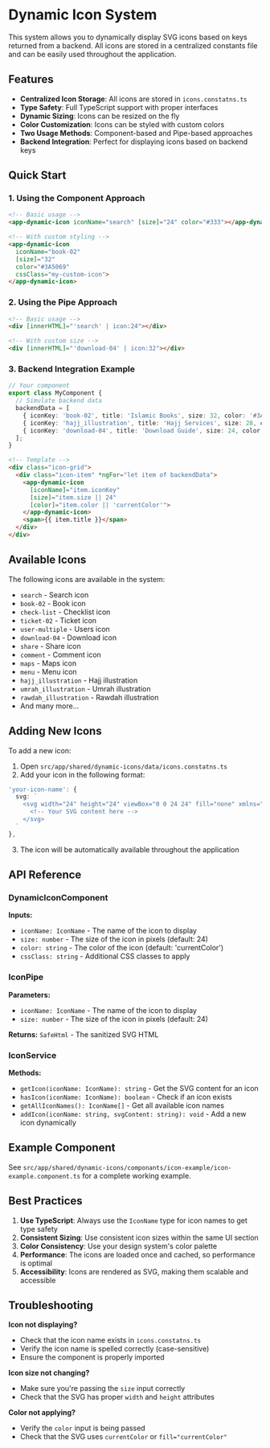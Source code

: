 # Dynamic Icon System

This system allows you to dynamically display SVG icons based on keys returned from a backend. All icons are stored in a centralized constants file and can be easily used throughout the application.

## Features

- **Centralized Icon Storage**: All icons are stored in `icons.constatns.ts`
- **Type Safety**: Full TypeScript support with proper interfaces
- **Dynamic Sizing**: Icons can be resized on the fly
- **Color Customization**: Icons can be styled with custom colors
- **Two Usage Methods**: Component-based and Pipe-based approaches
- **Backend Integration**: Perfect for displaying icons based on backend keys

## Quick Start

### 1. Using the Component Approach

```html
<!-- Basic usage -->
<app-dynamic-icon iconName="search" [size]="24" color="#333"></app-dynamic-icon>

<!-- With custom styling -->
<app-dynamic-icon 
  iconName="book-02" 
  [size]="32" 
  color="#3A5069"
  cssClass="my-custom-icon">
</app-dynamic-icon>
```

### 2. Using the Pipe Approach

```html
<!-- Basic usage -->
<div [innerHTML]="'search' | icon:24"></div>

<!-- With custom size -->
<div [innerHTML]="'download-04' | icon:32"></div>
```

### 3. Backend Integration Example

```typescript
// Your component
export class MyComponent {
  // Simulate backend data
  backendData = [
    { iconKey: 'book-02', title: 'Islamic Books', size: 32, color: '#3A5069' },
    { iconKey: 'hajj_illustration', title: 'Hajj Services', size: 28, color: '#846D4A' },
    { iconKey: 'download-04', title: 'Download Guide', size: 24, color: '#3E5646' }
  ];
}
```

```html
<!-- Template -->
<div class="icon-grid">
  <div class="icon-item" *ngFor="let item of backendData">
    <app-dynamic-icon
      [iconName]="item.iconKey"
      [size]="item.size || 24"
      [color]="item.color || 'currentColor'">
    </app-dynamic-icon>
    <span>{{ item.title }}</span>
  </div>
</div>
```

## Available Icons

The following icons are available in the system:

- `search` - Search icon
- `book-02` - Book icon
- `check-list` - Checklist icon
- `ticket-02` - Ticket icon
- `user-multiple` - Users icon
- `download-04` - Download icon
- `share` - Share icon
- `comment` - Comment icon
- `maps` - Maps icon
- `menu` - Menu icon
- `hajj_illustration` - Hajj illustration
- `umrah_illustration` - Umrah illustration
- `rawdah_illustration` - Rawdah illustration
- And many more...

## Adding New Icons

To add a new icon:

1. Open `src/app/shared/dynamic-icons/data/icons.constatns.ts`
2. Add your icon in the following format:

```typescript
'your-icon-name': {
  svg: `
    <svg width="24" height="24" viewBox="0 0 24 24" fill="none" xmlns="http://www.w3.org/2000/svg">
      <!-- Your SVG content here -->
    </svg>
  `
},
```

3. The icon will be automatically available throughout the application

## API Reference

### DynamicIconComponent

**Inputs:**
- `iconName: IconName` - The name of the icon to display
- `size: number` - The size of the icon in pixels (default: 24)
- `color: string` - The color of the icon (default: 'currentColor')
- `cssClass: string` - Additional CSS classes to apply

### IconPipe

**Parameters:**
- `iconName: IconName` - The name of the icon to display
- `size: number` - The size of the icon in pixels (default: 24)

**Returns:** `SafeHtml` - The sanitized SVG HTML

### IconService

**Methods:**
- `getIcon(iconName: IconName): string` - Get the SVG content for an icon
- `hasIcon(iconName: IconName): boolean` - Check if an icon exists
- `getAllIconNames(): IconName[]` - Get all available icon names
- `addIcon(iconName: string, svgContent: string): void` - Add a new icon dynamically

## Example Component

See `src/app/shared/dynamic-icons/componants/icon-example/icon-example.component.ts` for a complete working example.

## Best Practices

1. **Use TypeScript**: Always use the `IconName` type for icon names to get type safety
2. **Consistent Sizing**: Use consistent icon sizes within the same UI section
3. **Color Consistency**: Use your design system's color palette
4. **Performance**: The icons are loaded once and cached, so performance is optimal
5. **Accessibility**: Icons are rendered as SVG, making them scalable and accessible

## Troubleshooting

**Icon not displaying?**
- Check that the icon name exists in `icons.constatns.ts`
- Verify the icon name is spelled correctly (case-sensitive)
- Ensure the component is properly imported

**Icon size not changing?**
- Make sure you're passing the `size` input correctly
- Check that the SVG has proper `width` and `height` attributes

**Color not applying?**
- Verify the `color` input is being passed
- Check that the SVG uses `currentColor` or `fill="currentColor"`
